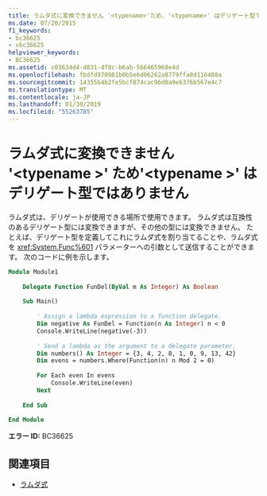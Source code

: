 ```yaml
---
title: ラムダ式に変換できません '<typename>'ため、'<typename>' はデリゲート型ではありません
ms.date: 07/20/2015
f1_keywords:
- bc36625
- vbc36625
helpviewer_keywords:
- BC36625
ms.assetid: c03634d4-d831-4f8c-b6ab-566465968e4d
ms.openlocfilehash: fbdfd970981b0b5e6d06262a8779ffa8d116488a
ms.sourcegitcommit: 14355b4b2fe5bcf874cac96d0a9e6376b567e4c7
ms.translationtype: MT
ms.contentlocale: ja-JP
ms.lasthandoff: 01/30/2019
ms.locfileid: "55263785"
---
```

# <a name="lambda-expression-cannot-be-converted-to-typename-because-typename-is-not-a-delegate-type"></a>ラムダ式に変換できません '\<typename >' ため'\<typename >' はデリゲート型ではありません
ラムダ式は、デリゲートが使用できる場所で使用できます。 ラムダ式は互換性のあるデリゲート型には変換できますが、その他の型には変換できません。 たとえば、デリゲート型を定義してこれにラムダ式を割り当てることや、ラムダ式を <xref:System.Func%601> パラメーターへの引数として送信することができます。 次のコードに例を示します。  
  
```vb  
Module Module1  
  
    Delegate Function FunDel(ByVal m As Integer) As Boolean  
  
    Sub Main()  
  
        ' Assign a lambda expression to a function delegate.  
        Dim negative As FunDel = Function(n As Integer) n < 0  
        Console.WriteLine(negative(-3))  
  
        ' Send a lambda as the argument to a delegate parameter.  
        Dim numbers() As Integer = {3, 4, 2, 8, 1, 0, 9, 13, 42}  
        Dim evens = numbers.Where(Function(n) n Mod 2 = 0)  
  
        For Each even In evens  
            Console.WriteLine(even)  
        Next  
  
    End Sub  
  
End Module  
```  
  
 **エラー ID:** BC36625  
  
## <a name="see-also"></a>関連項目
- [ラムダ式](../../visual-basic/programming-guide/language-features/procedures/lambda-expressions.md)
